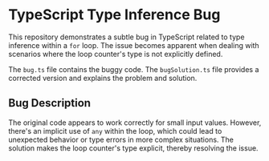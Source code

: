 # TypeScript Type Inference Bug

This repository demonstrates a subtle bug in TypeScript related to type inference within a `for` loop.  The issue becomes apparent when dealing with scenarios where the loop counter's type is not explicitly defined. 

The `bug.ts` file contains the buggy code. The `bugSolution.ts` file provides a corrected version and explains the problem and solution.

## Bug Description

The original code appears to work correctly for small input values. However, there's an implicit use of `any` within the loop, which could lead to unexpected behavior or type errors in more complex situations. The solution makes the loop counter's type explicit, thereby resolving the issue.